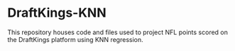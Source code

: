 # DraftKings-KNN
This repository houses code and files used to project NFL points scored on the DraftKings platform using KNN regression.
